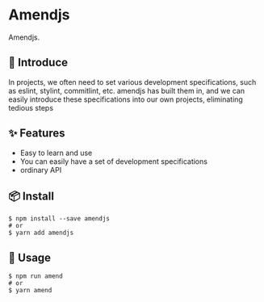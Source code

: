 # Amendjs

Amendjs.

## 💫 Introduce

In projects, we often need to set various development specifications, such as eslint, stylint, commitlint, etc. amendjs has built them in, and we can easily introduce these specifications into our own projects, eliminating tedious steps

## ✨ Features

- Easy to learn and use
- You can easily have a set of development specifications
- ordinary API

## 📦 Install

```
$ npm install --save amendjs
# or
$ yarn add amendjs
```

## 🔨 Usage

```
$ npm run amend
# or
$ yarn amend
```
